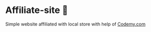 # Affiliate-site :money_mouth_face:                                                     
Simple website affiliated with local store
 with help of <a href="http://johnelder.com/">Codemy.com</a>
